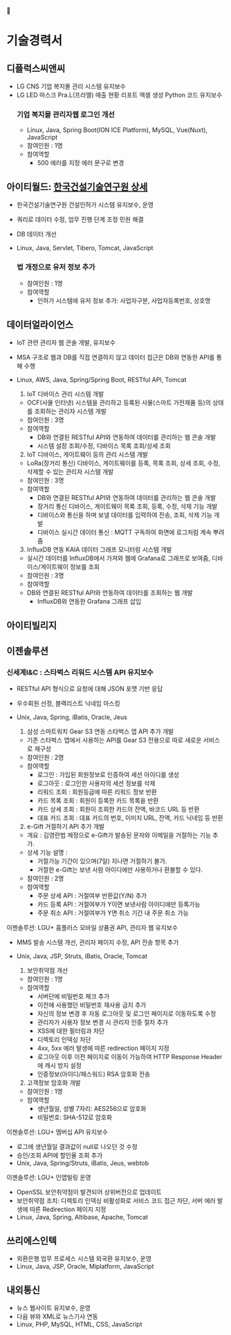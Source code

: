 👋


# 기술경력서
## 디플럭스씨앤씨
- LG CNS 기업 복지몰 관리 시스템 유지보수
- LG LED 마스크 Pra.L(프라엘) 매출 현황 리포트 엑셀 생성 Python 코드 유지보수
  ### 기업 복지몰 관리자웹 로그인 개선
  - Linux, Java, Spring Boot(ION ICE Platform), MySQL, Vue(Nuxt), JavaScript 
  - 참여인원 : 1명
  - 참여역할
    - 500 에러를 지정 에러 문구로 변경
## 아이티월드: [한국건설기술연구원 상세](한국건설기술연구원.md)
- 한국건설기술연구원 건설인허가 시스템 유지보수, 운영
- 쿼리로 데이터 수정, 업무 진행 단계 조정 민원 해결
- DB 데이터 개선
- Linux, Java, Servlet, Tibero, Tomcat, JavaScript 

  ### 법 개정으로 유저 정보 추가
    - 참여인원 : 1명
    - 참여역할
       - 인허가 시스템에 유저 정보 추가: 사업자구분, 사업자등록번호, 상호명
       
## 데이터얼라이언스
- IoT 관련 관리자 웹 콘솔 개발, 유지보수
- MSA 구조로 웹과 DB를 직접 연결하지 않고 데이터 접근은 DB와 연동한 API를 통해 수행
- Linux, AWS, Java, Spring/Spring Boot, RESTful API, Tomcat

    1. IoT 디바이스 관리 시스템 개발
    - OCF(사물 인터넷) 시스템을 관리하고 등록된 사물(스마트 가전제품 등)의 상태를 조회하는 관리자 시스템 개발
    - 참여인원 : 3명
    - 참여역할
        - DB와 연결된 RESTful API와 연동하여 데이터를 관리하는 웹 콘솔 개발
        - 시스템 설정 조회/수정, 디바이스 목록 조회/상세 조회

    2. IoT 디바이스, 게이트웨이 등의 관리 시스템 개발
    - LoRa(장거리 통신) 디바이스, 게이트웨이를 등록, 목록 조회, 상세 조회, 수정, 삭제할 수 있는 관리자 시스템 개발
    - 참여인원 : 3명
    - 참여역할
        - DB와 연결된 RESTful API와 연동하여 데이터를 관리하는 웹 콘솔 개발
        - 장거리 통신 디바이스, 게이트웨이 목록 조회, 등록, 수정, 삭제 기능 개발
        - 디바이스와 통신을 하며 보낼 데이터를 입력하여 전송, 조회, 삭제 기능 개발
        - 디바이스 실시간 데이터 통신 : MQTT 구독하여 화면에 로그처럼 계속 뿌려줌

    3. InfluxDB 연동 KAIA 데이터 그래프 모니터링 시스템 개발
    - 실시간 데이터를 InfluxDB에서 가져와 웹에 Grafana로 그래프로 보여줌, 디바이스/게이트웨이 정보를 조회
    - 참여인원 : 3명
    - 참여역할
	- DB와 연결된 RESTful API와 연동하여 데이터를 조회하는 웹 개발
         - InfluxDB와 연동한 Grafana 그래프 삽입

## 아이티빌리지

## 이젠솔루션
### 신세계I&C : 스타벅스 리워드 시스템 API 유지보수
- RESTful API 형식으로 요청에 대해 JSON 포맷 기반 응답
- 우수회원 선정, 블랙리스트 닉네임 마스킹
- Unix, Java, Spring, iBatis, Oracle, Jeus

    1. 삼성 스마트워치 Gear S3 연동 스타벅스 앱 API 추가 개발 
    - 기존 스타벅스 앱에서 사용하는 API를 Gear S3 전용으로 따로 새로운 서비스로 재구성  
    - 참여인원 : 2명
    - 참여역할
        - 로그인 : 가입된 회원정보로 인증하여 세션 아이디를 생성
        - 로그아웃 : 로그인한 사용자의 세션 정보를 삭제
        - 리워드 조회 : 회원등급에 따른 리워드 정보 반환
        - 카드 목록 조회 : 회원이 등록한 카드 목록을 반환
        - 카드 상세 조회 : 회원이 조회한 카드의 잔액, 바코드 URL 등 반환
        - 대표 카드 조회 : 대표 카드의 번호, 이미지 URL, 잔액, 카드 닉네임 등 반환
 
    2. e-Gift 거절하기 API 추가 개발
    - 개요 : 김영란법 제정으로 e-Gift가 발송된 문자와 이메일을 거절하는 기능 추가. 
    - 상세 기능 설명 : 
        - 거절가능 기간이 있으며(7일) 지나면 거절하기 불가.
        - 거절한 e-Gift는 보낸 사람 아이디에만 사용하거나 환불할 수 있다.
    - 참여인원 : 2명
    - 참여역할
        - 주문 상세 API : 거절여부 반환값(Y/N) 추가
        - 카드 등록 API : 거절여부가 Y이면 보낸사람 아이디에만 등록가능
        - 주문 취소 API : 거절여부가 Y면 취소 기간 내 주문 취소 가능

이젠솔루션: LGU+ 홈플러스 모바일 상품권 API, 관리자 웹 유지보수
- MMS 발송 시스템 개선, 관리자 페이지 수정, API 전송 항목 추가
- Unix, Java, JSP, Struts, iBatis, Oracle, Tomcat

    1. 보안취약점 개선
    - 참여인원 : 1명
    - 참여역할
      - 서버단에 비밀번호 체크 추가
      - 이전에 사용했던 비밀번호 재사용 금지 추가
      - 자신의 정보 변경 후 자동 로그아웃 및 로그인 페이지로 이동하도록 수정
      - 관리자가 사용자 정보 변경 시 관리자 인증 절차 추가
      - XSS에 대한 필터링과 차단
      - 디렉토리 인덱싱 차단
      - 4xx, 5xx 에러 발생에 따른 redirection 페이지 지정
      - 로그아웃 이후 이전 페이지로 이동이 가능하여 HTTP Response Header에 캐시 방지 설정
      - 인증정보(아이디/패스워드) RSA 암호화 전송

    2. 고객정보 암호화 개발
    - 참여인원 : 1명
    - 참여역할
       - 생년월일, 성별 7자리: AES256으로 암호화 
       - 비밀번호: SHA-512로 암호화




이젠솔루션: LGU+ 멤버십 API 유지보수
- 로그에 생년월일 결과값이 null로 나오던 것 수정
- 승인/조회 API에 할인율 조회 추가
- Unix, Java, Spring/Struts, iBatis, Jeus, webtob

이젠솔루션: LGU+ 인앱빌링 운영
- OpenSSL 보안취약점이 발견되어 상위버전으로 업데이트
- 보안취약점 조치: 디렉토리 인덱싱 비활성화로 서비스 코드 접근 차단, 서버 에러 발생에 따른 Redirection 페이지 지정
- Linux, Java, Spring, Altibase, Apache, Tomcat

## 쓰리에스인텍
- 외환은행 업무 프로세스 시스템 외국환 유지보수, 운영
- Linux, Java, JSP, Oracle, Miplatform, JavaScript
## 내외통신
- 뉴스 웹사이트 유지보수, 운영
- 다음 뷰와 XML로 뉴스기사 연동
- Linux, PHP, MySQL, HTML, CSS, JavaScript
<!--
**choimoonjung/choimoonjung** is a ✨ _special_ ✨ repository because its `README.md` (this file) appears on your GitHub profile.

Here are some ideas to get you started:

- 🔭 I’m currently working on ...
- 🌱 I’m currently learning ...
- 👯 I’m looking to collaborate on ...
- 🤔 I’m looking for help with ...
- 💬 Ask me about ...
- 📫 How to reach me: ...
- 😄 Pronouns: ...
- ⚡ Fun fact: ...
-->
